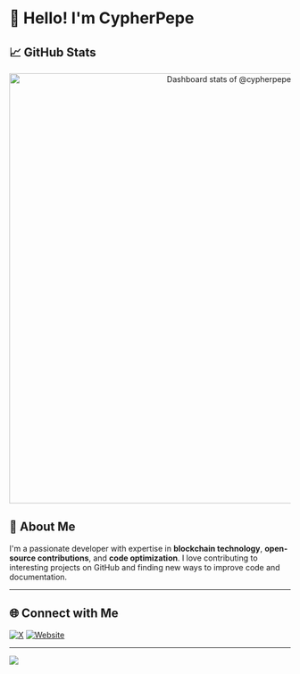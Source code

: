 # 👋 Hello! I'm CypherPepe

## 📈 GitHub Stats

<!-- ![GitHub Stats](https://github-readme-stats.vercel.app/api?username=cypherpepe&show_icons=true&theme=cobalt) -->

<a href="https://next.ossinsight.io/widgets/official/compose-user-dashboard-stats?user_id=125112044" target="_blank" style="display: block" align="center">
  <picture>
    <source media="(prefers-color-scheme: dark)" srcset="https://next.ossinsight.io/widgets/official/compose-user-dashboard-stats/thumbnail.png?user_id=125112044&image_size=auto&color_scheme=dark" width="771" height="auto">
    <img alt="Dashboard stats of @cypherpepe" src="https://next.ossinsight.io/widgets/official/compose-user-dashboard-stats/thumbnail.png?user_id=125112044&image_size=auto&color_scheme=light" width="771" height="auto">
  </picture>
</a>

## 🌟 About Me

I'm a passionate developer with expertise in **blockchain technology**, **open-source contributions**, and **code optimization**. I love contributing to interesting projects on GitHub and finding new ways to improve code and documentation.

---

## 🌐 Connect with Me

[![X](https://img.shields.io/badge/X-%40cypherpepe-blue)](https://x.com/cypher_frog)
[![Website](https://img.shields.io/badge/Farcaster-%40cypherfrog.eth-purple)](https://warpcast.com/cypherfrog.eth)

---
[![](https://visitcount.itsvg.in/api?id=cypherpepe&icon=0&color=0)](https://visitcount.itsvg.in)

